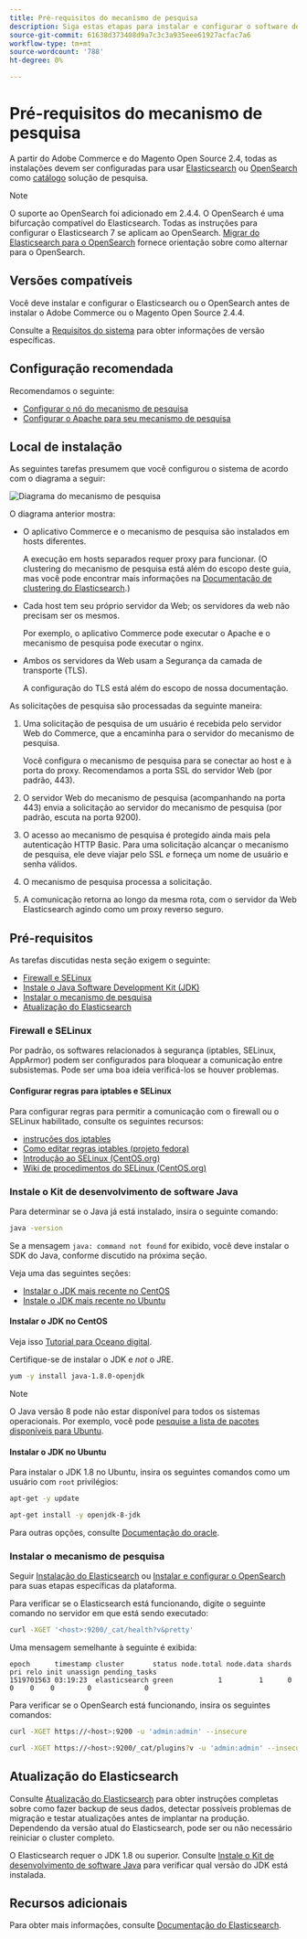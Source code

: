 ```yaml
---
title: Pré-requisitos do mecanismo de pesquisa
description: Siga estas etapas para instalar e configurar o software de mecanismo de pesquisa compatível para instalações locais do Adobe Commerce e do Magento Open Source.
source-git-commit: 61638d373408d9a7c3c3a935eee61927acfac7a6
workflow-type: tm+mt
source-wordcount: '788'
ht-degree: 0%

---
```



# Pré-requisitos do mecanismo de pesquisa

A partir do Adobe Commerce e do Magento Open Source 2.4, todas as instalações devem ser configuradas para usar [Elasticsearch](https://www.elastic.co) ou [OpenSearch](https://opensearch.org/) como [catálogo](https://glossary.magento.com/catalog) solução de pesquisa.

>[!NOTE]
>
>O suporte ao OpenSearch foi adicionado em 2.4.4. O OpenSearch é uma bifurcação compatível do Elasticsearch. Todas as instruções para configurar o Elasticsearch 7 se aplicam ao OpenSearch. [Migrar do Elasticsearch para o OpenSearch](../../../upgrade/prepare/opensearch-migration.md) fornece orientação sobre como alternar para o OpenSearch.

## Versões compatíveis

Você deve instalar e configurar o Elasticsearch ou o OpenSearch antes de instalar o Adobe Commerce ou o Magento Open Source 2.4.4.

Consulte a [Requisitos do sistema](../../system-requirements.md) para obter informações de versão específicas.

## Configuração recomendada

Recomendamos o seguinte:

* [Configurar o nó do mecanismo de pesquisa](configure-nginx.md)
* [Configurar o Apache para seu mecanismo de pesquisa](configure-apache.md)

## Local de instalação

As seguintes tarefas presumem que você configurou o sistema de acordo com o diagrama a seguir:

![Diagrama do mecanismo de pesquisa](../../../assets/installation/search-engine-config.svg)

O diagrama anterior mostra:

* O aplicativo Commerce e o mecanismo de pesquisa são instalados em hosts diferentes.

   A execução em hosts separados requer proxy para funcionar. (O clustering do mecanismo de pesquisa está além do escopo deste guia, mas você pode encontrar mais informações na [Documentação de clustering do Elasticsearch](https://www.elastic.co/guide/en/elasticsearch/guide/current/distributed-cluster.html).)

* Cada host tem seu próprio servidor da Web; os servidores da web não precisam ser os mesmos.

   Por exemplo, o aplicativo Commerce pode executar o Apache e o mecanismo de pesquisa pode executar o nginx.

* Ambos os servidores da Web usam a Segurança da camada de transporte (TLS).

   A configuração do TLS está além do escopo de nossa documentação.

As solicitações de pesquisa são processadas da seguinte maneira:

1. Uma solicitação de pesquisa de um usuário é recebida pelo servidor Web do Commerce, que a encaminha para o servidor do mecanismo de pesquisa.

   Você configura o mecanismo de pesquisa para se conectar ao host e à porta do proxy. Recomendamos a porta SSL do servidor Web (por padrão, 443).

1. O servidor Web do mecanismo de pesquisa (acompanhando na porta 443) envia a solicitação ao servidor do mecanismo de pesquisa (por padrão, escuta na porta 9200).

1. O acesso ao mecanismo de pesquisa é protegido ainda mais pela autenticação HTTP Basic. Para uma solicitação alcançar o mecanismo de pesquisa, ele deve viajar pelo SSL *e* forneça um nome de usuário e senha válidos.

1. O mecanismo de pesquisa processa a solicitação.

1. A comunicação retorna ao longo da mesma rota, com o servidor da Web Elasticsearch agindo como um proxy reverso seguro.

## Pré-requisitos

As tarefas discutidas nesta seção exigem o seguinte:

* [Firewall e SELinux](#firewall-and-selinux)
* [Instale o Java Software Development Kit (JDK)](#install-the-java-software-development-kit)
* [Instalar o mecanismo de pesquisa](#install-the-search-engine)
* [Atualização do Elasticsearch](#upgrading-elasticsearch)

### Firewall e SELinux

Por padrão, os softwares relacionados à segurança (iptables, SELinux, AppArmor) podem ser configurados para bloquear a comunicação entre subsistemas. Pode ser uma boa ideia verificá-los se houver problemas.

#### Configurar regras para iptables e SELinux

Para configurar regras para permitir a comunicação com o firewall ou o SELinux habilitado, consulte os seguintes recursos:

* [instruções dos iptables](https://help.ubuntu.com/community/IptablesHowTo)
* [Como editar regras iptables (projeto fedora)](https://fedoraproject.org/wiki/How_to_edit_iptables_rules)
* [Introdução ao SELinux (CentOS.org)](https://www.centos.org)
* [Wiki de procedimentos do SELinux (CentOS.org)](https://wiki.centos.org/HowTos/SELinux)

### Instale o Kit de desenvolvimento de software Java

Para determinar se o Java já está instalado, insira o seguinte comando:

```bash
java -version
```

Se a mensagem `java: command not found` for exibido, você deve instalar o SDK do Java, conforme discutido na próxima seção.

Veja uma das seguintes seções:

* [Instalar o JDK mais recente no CentOS](#install-the-jdk-on-centos)
* [Instale o JDK mais recente no Ubuntu](#install-the-jdk-on-ubuntu)

#### Instalar o JDK no CentOS

Veja isso [Tutorial para Oceano digital](https://www.digitalocean.com/community/tutorials/how-to-install-java-on-centos-and-fedora#install-oracle-java-8).

Certifique-se de instalar o JDK e *not* o JRE.

```bash
yum -y install java-1.8.0-openjdk
```

>[!NOTE]
>
>O Java versão 8 pode não estar disponível para todos os sistemas operacionais. Por exemplo, você pode [pesquise a lista de pacotes disponíveis para Ubuntu](https://packages.ubuntu.com/).

#### Instalar o JDK no Ubuntu

Para instalar o JDK 1.8 no Ubuntu, insira os seguintes comandos como um usuário com `root` privilégios:

```bash
apt-get -y update
```

```bash
apt-get install -y openjdk-8-jdk
```

Para outras opções, consulte [Documentação do oracle](https://docs.oracle.com/javase/8/docs/technotes/guides/install/install_overview.html).

### Instalar o mecanismo de pesquisa

Seguir [Instalação do Elasticsearch](https://www.elastic.co/guide/en/elasticsearch/reference/current/install-elasticsearch.html) ou [Instalar e configurar o OpenSearch](https://opensearch.org/docs/latest/opensearch/install/index/) para suas etapas específicas da plataforma.

Para verificar se o Elasticsearch está funcionando, digite o seguinte comando no servidor em que está sendo executado:

```bash
curl -XGET '<host>:9200/_cat/health?v&pretty'
```

Uma mensagem semelhante à seguinte é exibida:

```terminal
epoch      timestamp cluster       status node.total node.data shards pri relo init unassign pending_tasks
1519701563 03:19:23  elasticsearch green           1         1      0   0    0    0        0             0
```

Para verificar se o OpenSearch está funcionando, insira os seguintes comandos:

```bash
curl -XGET https://<host>:9200 -u 'admin:admin' --insecure
```

```bash
curl -XGET https://<host>:9200/_cat/plugins?v -u 'admin:admin' --insecure
```

## Atualização do Elasticsearch

Consulte [Atualização do Elasticsearch](https://www.elastic.co/guide/en/elasticsearch/reference/current/setup-upgrade.html) para obter instruções completas sobre como fazer backup de seus dados, detectar possíveis problemas de migração e testar atualizações antes de implantar na produção. Dependendo da versão atual do Elasticsearch, pode ser ou não necessário reiniciar o cluster completo.

O Elasticsearch requer o JDK 1.8 ou superior. Consulte [Instale o Kit de desenvolvimento de software Java](#install-the-java-software-development-kit) para verificar qual versão do JDK está instalada.

## Recursos adicionais

Para obter mais informações, consulte [Documentação do Elasticsearch](https://www.elastic.co/guide/en/elasticsearch/reference/current/index.html).
